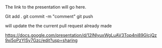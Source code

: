 The link to the presentation will go here.

Git add .
git commit -m "comment"
git push

will update the the current pull request already made

https://docs.google.com/presentation/d/12lNlyuxWgLuAV3Top4ni89GIcjQz9xi5oPzYISy7Gzc/edit?usp=sharing


